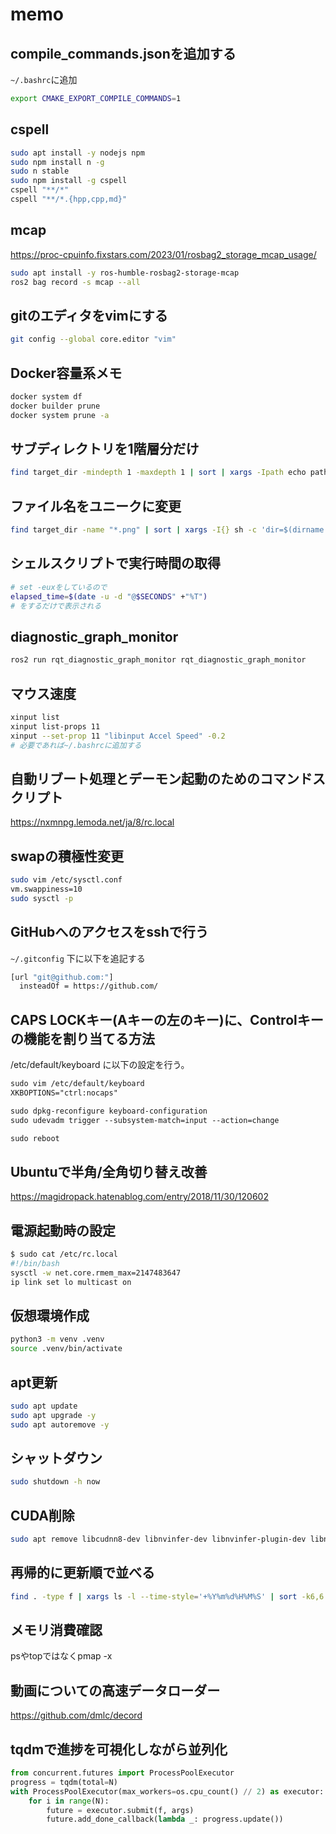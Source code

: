 # memo

## compile_commands.jsonを追加する

`~/.bashrc`に追加

```bash
export CMAKE_EXPORT_COMPILE_COMMANDS=1
```

## cspell

```bash
sudo apt install -y nodejs npm
sudo npm install n -g
sudo n stable
sudo npm install -g cspell
cspell "**/*"
cspell "**/*.{hpp,cpp,md}"
```

## mcap

<https://proc-cpuinfo.fixstars.com/2023/01/rosbag2_storage_mcap_usage/>

```bash
sudo apt install -y ros-humble-rosbag2-storage-mcap
ros2 bag record -s mcap --all
```

## gitのエディタをvimにする

```bash
git config --global core.editor "vim"
```

## Docker容量系メモ

```bash
docker system df
docker builder prune
docker system prune -a
```

## サブディレクトリを1階層分だけ

```bash
find target_dir -mindepth 1 -maxdepth 1 | sort | xargs -Ipath echo path
```

## ファイル名をユニークに変更

```bash
find target_dir -name "*.png" | sort | xargs -I{} sh -c 'dir=$(dirname "{}"); prefix=$(basename "$dir"); orig=$(basename "{}"); echo "${dir}/${prefix}_${orig}"'
```

## シェルスクリプトで実行時間の取得

```bash
# set -euxをしているので
elapsed_time=$(date -u -d "@$SECONDS" +"%T")
# をするだけで表示される
```

## diagnostic_graph_monitor

```bash
ros2 run rqt_diagnostic_graph_monitor rqt_diagnostic_graph_monitor
```

## マウス速度

```bash
xinput list
xinput list-props 11
xinput --set-prop 11 "libinput Accel Speed" -0.2
# 必要であれば~/.bashrcに追加する
```

## 自動リブート処理とデーモン起動のためのコマンドスクリプト

<https://nxmnpg.lemoda.net/ja/8/rc.local>

## swapの積極性変更

```bash
sudo vim /etc/sysctl.conf
vm.swappiness=10
sudo sysctl -p
```

## GitHubへのアクセスをsshで行う

`~/.gitconfig` 下に以下を追記する

```bash
[url "git@github.com:"]
  insteadOf = https://github.com/
```

## CAPS LOCKキー(Aキーの左のキー)に、Controlキーの機能を割り当てる方法

/etc/default/keyboard に以下の設定を行う。

```txt
sudo vim /etc/default/keyboard
XKBOPTIONS="ctrl:nocaps"

sudo dpkg-reconfigure keyboard-configuration
sudo udevadm trigger --subsystem-match=input --action=change

sudo reboot
```

## Ubuntuで半角/全角切り替え改善

<https://magidropack.hatenablog.com/entry/2018/11/30/120602>

## 電源起動時の設定

```bash
$ sudo cat /etc/rc.local
#!/bin/bash
sysctl -w net.core.rmem_max=2147483647
ip link set lo multicast on
```

## 仮想環境作成

```bash
python3 -m venv .venv
source .venv/bin/activate
```

## apt更新

```bash
sudo apt update
sudo apt upgrade -y
sudo apt autoremove -y
```

## シャットダウン

```bash
sudo shutdown -h now
```

## CUDA削除

```bash
sudo apt remove libcudnn8-dev libnvinfer-dev libnvinfer-plugin-dev libnvonnxparsers-dev libnvparsers-dev *cuda*
```

## 再帰的に更新順で並べる

```bash
find . -type f | xargs ls -l --time-style='+%Y%m%d%H%M%S' | sort -k6,6
```

## メモリ消費確認

psやtopではなくpmap -x

## 動画についての高速データローダー

<https://github.com/dmlc/decord>

## tqdmで進捗を可視化しながら並列化

```python
from concurrent.futures import ProcessPoolExecutor
progress = tqdm(total=N)
with ProcessPoolExecutor(max_workers=os.cpu_count() // 2) as executor:
    for i in range(N):
        future = executor.submit(f, args)
        future.add_done_callback(lambda _: progress.update())
```
